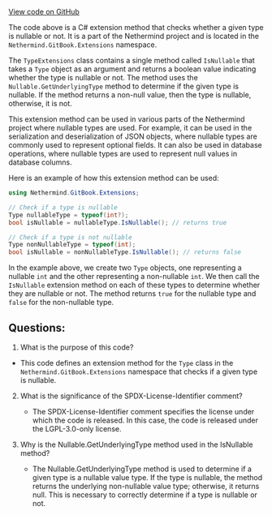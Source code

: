 [View code on GitHub](https://github.com/NethermindEth/nethermind/src/Nethermind/Nethermind.GitBook/Extensions/TypeExtensions.cs)

The code above is a C# extension method that checks whether a given type is nullable or not. It is a part of the Nethermind project and is located in the `Nethermind.GitBook.Extensions` namespace.

The `TypeExtensions` class contains a single method called `IsNullable` that takes a `Type` object as an argument and returns a boolean value indicating whether the type is nullable or not. The method uses the `Nullable.GetUnderlyingType` method to determine if the given type is nullable. If the method returns a non-null value, then the type is nullable, otherwise, it is not.

This extension method can be used in various parts of the Nethermind project where nullable types are used. For example, it can be used in the serialization and deserialization of JSON objects, where nullable types are commonly used to represent optional fields. It can also be used in database operations, where nullable types are used to represent null values in database columns.

Here is an example of how this extension method can be used:

```csharp
using Nethermind.GitBook.Extensions;

// Check if a type is nullable
Type nullableType = typeof(int?);
bool isNullable = nullableType.IsNullable(); // returns true

// Check if a type is not nullable
Type nonNullableType = typeof(int);
bool isNullable = nonNullableType.IsNullable(); // returns false
```

In the example above, we create two `Type` objects, one representing a nullable `int` and the other representing a non-nullable `int`. We then call the `IsNullable` extension method on each of these types to determine whether they are nullable or not. The method returns `true` for the nullable type and `false` for the non-nullable type.
## Questions: 
 1. What is the purpose of this code?
   - This code defines an extension method for the `Type` class in the `Nethermind.GitBook.Extensions` namespace that checks if a given type is nullable.

2. What is the significance of the SPDX-License-Identifier comment?
   - The SPDX-License-Identifier comment specifies the license under which the code is released. In this case, the code is released under the LGPL-3.0-only license.

3. Why is the Nullable.GetUnderlyingType method used in the IsNullable method?
   - The Nullable.GetUnderlyingType method is used to determine if a given type is a nullable value type. If the type is nullable, the method returns the underlying non-nullable value type; otherwise, it returns null. This is necessary to correctly determine if a type is nullable or not.